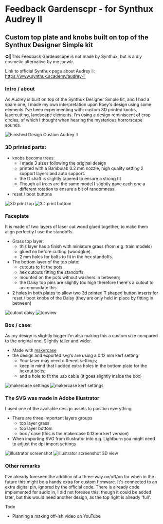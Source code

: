 # Feedback Gardenscpr - for Synthux Audrey II
## Custom top plate and knobs built on top of the Synthux Designer Simple kit

♻️🌲This Feedback Gardenscape is not made by Synthux, but is a diy cosmetic alternative by me jonwtr.

Link to official Synthux page about Audrey ii: https://www.synthux.academy/audrey-ii

### Intro / about
As Audrey is built on top of the Synthux Designer Simple kit, and I had a spare one, I made my own interpretation upon Roey's design using some elements I've been experimenting with: custom 3D printed knobs, lasercutting, landscape elements.
I'm using a design reminiscent of crop circles, of which I thought when hearing the mysterious horrorscape sounds.

![Finished Design Custom Audrey II](/img/FeedbackGardenAudrey_frontsideview.jpg)

### 3D printed parts:
- knobs become trees:
    - I made 3 sizes following the original design
    - printed with a Bambulab 0.2 mm nozzle, high quality setting 2 support layers and auto support.
    - the D shaft is slightly tapered to ensure a strong fit
    - Though all trees are the same model I slightly gave each one a different rotation to ensure a bit of randomness.
- reset / boot buttons

![3D print top](/3Dfiles/treesgrouped.png)
![3D print bottom](/3Dfiles/treesgrouped_bottom.png)

### Faceplate
It is made of two layers of laser cut wood glued together, to make them align perfectly I use the standoffs.
- Grass top layer:
    - this layer has a finish with miniature grass (from e.g. train models)
    - glued on before cutting (woodglue).
    - 2 mm holes for bolts to fit in the hex standoffs.
- The bottom layer of the top plate:
    - cutouts to fit the pots
    - hex cutouts fitting the standoffs
    - mounted on the pots without washers in between;
    - the Daisy top pins are slightly too high therefore there's a cutout to accommodate this.
- 2 holes in both plates to allow two 3d printed T shaped button inserts for reset / boot knobs of the Daisy (they are only held in place by fitting in between)

![cutout daisy](/img/FeedbackGardenAudrey_cutoutDaisy.jpg)
![topview](/img/FeedbackGardenAudrey_topview.jpg)
### Box / case:
As my design is slightly bigger I'm also making this a custom size compared to the original one. Slightly taller and wider.
- Made with [makercase](https://www.makercase.com/#/basicbox) 
- the design and exported svg's are using a 0.12 mm kerf setting:
    - Your laser may need different settings;
    - keep in mind that I added extra holes in the bottom plate for the hexnut bolts;
    - and a hole to fit the usb cable (it goes slightly inside the box)

![makercase settings](/img/makercase_basicboxsettings.jpg)
![makercase kerf settings](/img/makercase_kerf.jpg)

### The SVG was made in Adobe Illustrator
I used one of the available design assets to position everything.
- There are three important layers groups
    - top layer grass
    - top layer bottom
    - box / case (this is the makercase 0.12mm kerf version)
- When importing SVG from illustrator into e.g. Lightburn you might need to adjust the dpi import settings

![illustrator screenshot](/img/FeedbackGardenscprAudrey_illustrator.jpg)
![illustrator screenshot 3D view](/img/Feedbackgardenscpr_design_iteration_illustrator3Dview.png)

### Other remarks
I've already foreseen the addition of a three-way on/off/on for when in the future this might be a handy extra for custom firmware. It's connected to an extra digital pin, ignored by the official code.
There is already code implemented for audio in, I did not foresee this, though it could be added later, but this would need another design, as the top right is already 'full'.

Todo
- Planning a making off-ish video on YouTube
